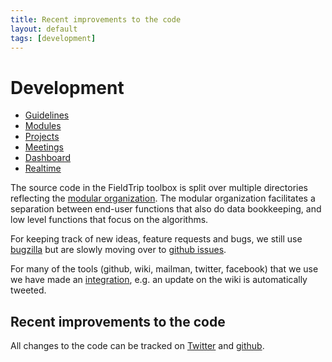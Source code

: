 ```yaml
---
title: Recent improvements to the code
layout: default
tags: [development]
---
```


# Development

* [Guidelines](/development/guidelines)
* [Modules](/development/modules)
* [Projects](/development/project)
* [Meetings](/development/meeting)
* [Dashboard](/development/dashboard)
* [Realtime](/development/realtime)

The source code in the FieldTrip toolbox is split over multiple directories reflecting the [modular organization](/development/modules). The modular organization facilitates a separation between end-user functions that also do data bookkeeping, and low level functions that focus on the algorithms.

For keeping track of new ideas, feature requests and bugs, we still use [bugzilla](/bugzilla) but are slowly moving over to [github issues](https://github.com/fieldtrip/fieldtrip).

For many of the tools (github, wiki, mailman, twitter, facebook) that we use we have made an  [integration](/development/integration), e.g. an update on the wiki is automatically tweeted.

## Recent improvements to the code

All changes to the code can be tracked on [Twitter](http://twitter.com/fieldtriptoolbx) and [github](/development/git).

